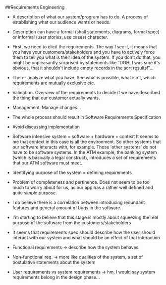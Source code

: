 ##Requirements Engineering

- A description of what our system/program has to do.
  A process of establishing what our audience wants or needs.

- Description can have a formal (shall statements, diagrams, formal spec) or 
  informal (user stories, use cases) character.

- First, we need to elicit the requirements. The way I see it, it means that
  you have your customers/stakeholders and you have to actively force them
  to tell you what is their idea of the system. If you don't do that, you
  might be unpleasantly surprised by statements like "DOH, I was sure it's
  obvious, that it shouldn't include empty records in the sort results!"...

- Then - analyze what you have. See what is possible, what isn't, which 
  requirements are mutually exclusive etc.

- Validation. Overview of the requirements to decide if we have described
  the thing that our customer actually wants.

- Management. Manage changes...

- The whole process should result in Software Requirements Specification

- Avoid discussing implementation

- Software intensive system = software + hardware + context
  It seems to me that context in this case is all the environment.
  So other systems that our software interacts with, for example.
  Those 'other systems' do not have to be software systems. In the ATM 
  example, the banking system (which is basically a legal construct),
  introduces a set of requirements that our ATM software must meet.

- Identifying purpose of the system = defining requirements

- Problem of completeness and pertinence. Does not seem to be too much to
  worry about for us, as our app has a rather well defined and quite simple
  purpose. 

- I do believe there is a correlation between introducing redundant features and
  general amount of bugs in the software.

- I'm starting to believe that this stage is mostly about squeezing the real 
  purpose of the software from the customers/stakeholders

- It seems that requirements spec should describe how the user should interact
  with our system and what should be an effect of that interaction

- Functional requirements -> describe how the system behaves

- Non-functional req. -> more like qualities of the system, a set of 
  postulative statements about the system

- User requirements vs system requirements -> hm, I would say system 
  requirements belong in the design phase...



